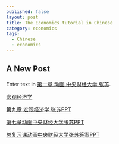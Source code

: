 ```yaml
---
published: false
layout: post
title: The Economics tutorial in Chinese
category: economics
tags:
  - Chinese
  - economics
---
```

## A New Post

Enter text in [第一章 动画 中央财经大学 张苏](http://wenku.baidu.com/view/96c6fa422af90242a995e532.html?from=search&isbtn=1). 




[宏观经济学](http://www.51wendang.com/doc/bab1d27635ca81999fb3452f)

[第九章 宏观经济学 张苏PPT](http://www.mianfeiwendang.com/doc/417f35410ab3e32a277007c8/8)


[第七章动画中央财经大学张苏PPT](http://www.51wendang.com/doc/42753147d30a3c229c354f52/2)

[总复习课动画中央财经大学张苏答案PPT](http://www.51wendang.com/doc/620426a37161c635a10c4f49)
